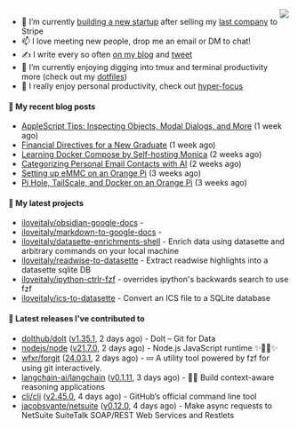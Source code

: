 <img align="right" src="https://github-readme-stats.vercel.app/api?username=iloveitaly&show_icons=true&text_color=718096&hide_title=true"/>

- 🔭 I’m currently [building a new startup](https://mikebian.co/bye-stripe-on-to-the-next-adventure/) after selling my [last company](https://suitesync.io) to Stripe
- 📫 I love meeting new people, drop me an email or DM to chat!
- ✍️ I write every so often [on my blog](http://mikebian.co/) and [tweet](https://twitter.com/mike_bianco)
- 🌱 I’m currently enjoying digging into tmux and terminal productivity more (check out my [dotfiles](https://github.com/iloveitaly/dotfiles))
- 💬 I really enjoy personal productivity, check out [hyper-focus](https://github.com/iloveitaly/hyper-focus)

#### 📜 My recent blog posts


- [AppleScript Tips: Inspecting Objects, Modal Dialogs, and More](https://mikebian.co/applescript-tips-inspecting-objects-modal-dialogs-and-more/) (1 week ago)
- [Financial Directives for a New Graduate](https://mikebian.co/financial-directives-for-a-new-graduate/) (1 week ago)
- [Learning Docker Compose by Self-hosting Monica](https://mikebian.co/learning-docker-compose-by-self-hosting-monica/) (2 weeks ago)
- [Categorizing Personal Email Contacts with AI](https://mikebian.co/categorizing-personal-email-contacts-with-ai/) (2 weeks ago)
- [Setting up eMMC on an Orange Pi](https://mikebian.co/setting-up-emmc-on-an-orange-pi/) (3 weeks ago)
- [Pi Hole, TailScale, and Docker on an Orange Pi](https://mikebian.co/pi-hole-tailscale-and-docker-on-an-orange-pi/) (3 weeks ago)

#### 🌱 My latest projects


- [iloveitaly/obsidian-google-docs](https://github.com/iloveitaly/obsidian-google-docs) - 
- [iloveitaly/markdown-to-google-docs](https://github.com/iloveitaly/markdown-to-google-docs) - 
- [iloveitaly/datasette-enrichments-shell](https://github.com/iloveitaly/datasette-enrichments-shell) - Enrich data using datasette and arbitrary commands on your local machine
- [iloveitaly/readwise-to-datasette](https://github.com/iloveitaly/readwise-to-datasette) - Extract readwise highlights into a datasette sqlite DB
- [iloveitaly/ipython-ctrlr-fzf](https://github.com/iloveitaly/ipython-ctrlr-fzf) - overrides ipython&#39;s backwards search to use fzf
- [iloveitaly/ics-to-datasette](https://github.com/iloveitaly/ics-to-datasette) - Convert an ICS file to a SQLite database

#### 🔭 Latest releases I've contributed to


- [dolthub/dolt](https://github.com/dolthub/dolt) ([v1.35.1](https://github.com/dolthub/dolt/releases/tag/v1.35.1), 2 days ago) - Dolt – Git for Data
- [nodejs/node](https://github.com/nodejs/node) ([v21.7.0](https://github.com/nodejs/node/releases/tag/v21.7.0), 2 days ago) - Node.js JavaScript runtime ✨🐢🚀✨
- [wfxr/forgit](https://github.com/wfxr/forgit) ([24.03.1](https://github.com/wfxr/forgit/releases/tag/24.03.1), 2 days ago) - :zzz: A utility tool powered by fzf for using git interactively.
- [langchain-ai/langchain](https://github.com/langchain-ai/langchain) ([v0.1.11](https://github.com/langchain-ai/langchain/releases/tag/v0.1.11), 3 days ago) - 🦜🔗 Build context-aware reasoning applications
- [cli/cli](https://github.com/cli/cli) ([v2.45.0](https://github.com/cli/cli/releases/tag/v2.45.0), 4 days ago) - GitHub’s official command line tool
- [jacobsvante/netsuite](https://github.com/jacobsvante/netsuite) ([v0.12.0](https://github.com/jacobsvante/netsuite/releases/tag/v0.12.0), 4 days ago) - Make async requests to NetSuite SuiteTalk SOAP/REST Web Services and Restlets
